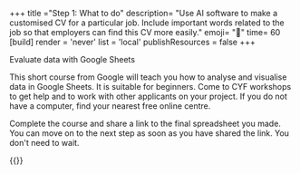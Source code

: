 +++
title ="Step 1: What to do"
description= "Use AI software to make a customised CV for a particular job. Include important words related to the job so that employers can find this CV more easily."
emoji= "🤖"
time= 60
[build]
  render = 'never'
  list = 'local'
  publishResources = false 
+++

Evaluate data with Google Sheets

This short course from Google will teach you how to analyse and visualise data in Google Sheets. It is suitable for beginners. Come to CYF workshops to get help and to work with other applicants on your project. If you do not have a computer, find your nearest free online centre.

Complete the course and share a link to the final spreadsheet you made. You can move on to the next step as soon as you have shared the link. You don't need to wait.

{{<blocklink
  src="https://applieddigitalskills.withgoogle.com/c/college-and-continuing-education/en/try-a-career-in-data-analytics/details.html"
  name="Try a Career in Data Analytics"
  caption="Google Applied Digital Skills"
  time="90">}}
